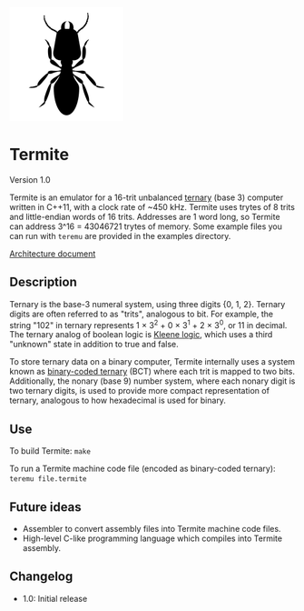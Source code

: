 ![Termite icon](./icon.png)
# Termite
Version 1.0

Termite is an emulator for a 16-trit unbalanced [ternary](https://en.wikipedia.org/wiki/Ternary_numeral_system) (base 3) computer written in C++11, with a clock rate of ~450 kHz. Termite uses trytes of 8 trits and little-endian words of 16 trits. Addresses are 1 word long, so Termite can address 3^16 = 43046721 trytes of memory. Some example files you can run with `teremu` are provided in the examples directory.

[Architecture document](architecture.md)

## Description
Ternary is the base-3 numeral system, using three digits {0, 1, 2}. Ternary digits are often referred to as "trits", analogous to bit. For example, the string "102" in ternary represents 1 × 3<sup>2</sup> + 0 ×  3<sup>1</sup> + 2 × 3<sup>0</sup>, or 11 in decimal. The ternary analog of boolean logic is [Kleene logic](https://en.wikipedia.org/wiki/Three-valued_logic#Kleene_and_Priest_logics), which uses a third "unknown" state in addition to true and false. 

To store ternary data on a binary computer, Termite internally uses a system known as [binary-coded ternary](https://en.wikipedia.org/wiki/Ternary_numeral_system#Binary-coded_ternary) (BCT) where each trit is mapped to two bits. Additionally, the nonary (base 9) number system, where each nonary digit is two ternary digits, is used to provide more compact representation of ternary, analogous to how hexadecimal is used for binary.

## Use
To build Termite:
`make`

To run a Termite machine code file (encoded as binary-coded ternary):
`teremu file.termite`


## Future ideas
* Assembler to convert assembly files into Termite machine code files.
* High-level C-like programming language which compiles into Termite assembly.

## Changelog
* 1.0: Initial release